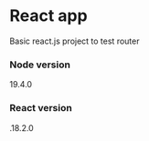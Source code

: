 # React app
Basic react.js project to test router

### Node version
19.4.0

### React version
.18.2.0

